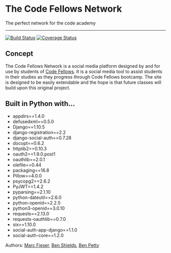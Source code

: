 
# The Code Fellows Network
The perfect network for the code academy

***
[![Build Status](https://travis-ci.org/CodeFN/thecodefellowsnetwork.svg?branch=master)](https://travis-ci.org/CodeFN/thecodefellowsnetwork) [![Coverage Status](https://coveralls.io/repos/github/CodeFN/thecodefellowsnetwork/badge.svg?branch=master)](https://coveralls.io/github/CodeFN/thecodefellowsnetwork?branch=master)

## Concept

The Code Fellows Network is a social media platform designed by and for use by students of [Code Fellows](https://www.codefellows.org/). It is a social media tool to assist students in their studies as they progress through Code Fellows bootcamp. The site is designed to be easily extendable and the hope is that future classes will build upon this original project.

## Built in Python with...

- appdirs==1.4.0
- defusedxml==0.5.0
- Django==1.10.5
- django-registration==2.2
- django-social-auth==0.7.28
- docopt==0.6.2
- httplib2==0.10.3
- oauth2==1.9.0.post1
- oauthlib==2.0.1
- olefile==0.44
- packaging==16.8
- Pillow==4.0.0
- psycopg2==2.6.2
- PyJWT==1.4.2
- pyparsing==2.1.10
- python-dateutil==2.6.0
- python-openid==2.2.5
- python3-openid==3.0.10
- requests==2.13.0
- requests-oauthlib==0.7.0
- six==1.10.0
- social-auth-app-django==1.1.0
- social-auth-core==1.2.0

Authors: [Marc Fieser](https://github.com/midfies), [Ben Shields](https://github.com/iamrobinhood12345), [Ben Petty](https://github.com/benpetty)

